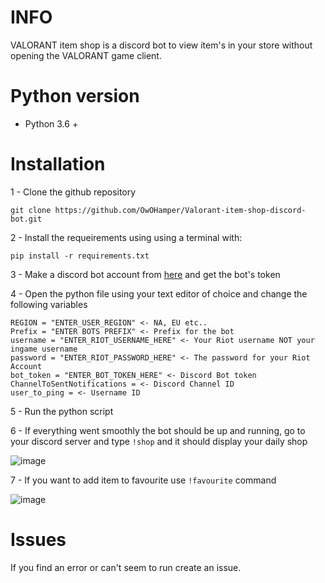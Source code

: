 # INFO
VALORANT item shop is a discord bot to view item's in your store without opening the VALORANT game client.

# Python version
- Python 3.6 +

# Installation

1 - Clone the github repository

`git clone https://github.com/OwOHamper/Valorant-item-shop-discord-bot.git`

2 - Install the requeirements using using a terminal with:

`pip install -r requirements.txt`

3 - Make a discord bot account from [here](https://discord.com/developers/applications/) and get the bot's token

4 - Open the python file using your text editor of choice and change the following variables

```
REGION = "ENTER_USER_REGION" <- NA, EU etc..
Prefix = "ENTER BOTS PREFIX" <- Prefix for the bot
username = "ENTER_RIOT_USERNAME_HERE" <- Your Riot username NOT your ingame username
password = "ENTER_RIOT_PASSWORD_HERE" <- The password for your Riot Account
bot_token = "ENTER_BOT_TOKEN_HERE" <- Discord Bot token
ChannelToSentNotifications = <- Discord Channel ID
user_to_ping = <- Username ID
```

5 - Run the python script

6 - If everything went smoothly the bot should be up and running, go to your discord server and type `!shop` and it should display your daily shop

![image](https://user-images.githubusercontent.com/74879467/113409254-31448280-93b1-11eb-9d7d-b7b3670d3fd4.png)

7 - If you want to add item to favourite use `!favourite` command

![image](https://user-images.githubusercontent.com/74879467/118840034-517bc280-b8c7-11eb-888f-58f1302e91b1.png)


# Issues

If you find an error or can't seem to run create an issue.

